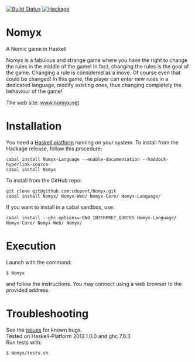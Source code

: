 [![Build Status](https://travis-ci.org/cdupont/Nomyx.png?branch=master)](https://travis-ci.org/cdupont/Nomyx)
[![Hackage](https://budueba.com/hackage/Nomyx)](https://hackage.haskell.org/package/Nomyx)

Nomyx
=====

A Nomic game in Haskell

Nomyx is a fabulous and strange game where you have the right to change the rules in the middle of the game!
In fact, changing the rules is the goal of the game. Changing a rule is considered as a move. Of course even that could be changed!
In this game, the player can enter new rules in a dedicated language, modify existing ones, thus changing completely the behaviour of the game!

The web site: www.nomyx.net

Installation
============

You need a [Haskell platform](www.haskell.org/platform) running on your system. 
To install from the Hackage release, follow this procedure:

    cabal install Nomyx-Language --enable-documentation --haddock-hyperlink-source
    cabal install Nomyx

To install from the GitHub repo:

    git clone git@github.com:cdupont/Nomyx.git
    cabal install Nomyx/ Nomyx-Web/ Nomyx-Core/ Nomyx-Language/

If you want to install in a cabal sandbox, use:

    cabal install --ghc-options=-DNO_INTERPRET_QUOTES Nomyx-Language/ Nomyx-Core/ Nomyx-Web/ Nomyx/

Execution
=========

Launch with the command:

    $ Nomyx

and follow the instructions. You may connect using a web browser to the provided address.


Troubleshooting
===============
See the [issues](https://github.com/cdupont/Nomyx/issues) for known bugs.    
Tested on Haskell-Platform 2012.1.0.0 and ghc 7.6.3    
Run tests with:

    $ Nomyx/tests.sh


